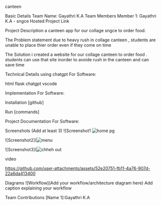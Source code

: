 canteen

Basic Details
Team Name: Gayathri K.A
Team Members
Member 1: Gayathri K.A - sngce
Hosted Project Link


Project Description
a canteen app for our collage sngce to order food.

The Problem statement
due to heavy rush in collage canteen , students are unable to place thier order even if they come on time

The Solution
i created a website for our collage canteen to order food . students can use that site inorder to avoide rush in the canteen and can save time

Technical Details
using chatgpt
For Software:

html
flask
chatgpt
vscode


Implementation
For Software:

Installation
[github]

Run
[commands]

Project Documentation
For Software:

Screenshots (Add at least 3)
![Screenshot1 ![home pg](https://github.com/user-attachments/assets/42fd9367-aaad-4a40-9431-1156323a29c3)

![Screenshot2](![menu](https://github.com/user-attachments/assets/40776f9c-8c08-4b7b-ad6d-10b5608a4059)

![Screenshot3](![chheh out](https://github.com/user-attachments/assets/f4d3906c-54e4-4b9b-a86c-fb7049ea92e9)

video


https://github.com/user-attachments/assets/52e20751-fb11-4a76-907d-22a6da413400




Diagrams
![Workflow](Add your workflow/architecture diagram here) Add caption explaining your workflow

Team Contributions
[Name 1]:Gayathri K.A
